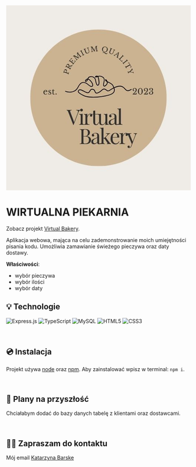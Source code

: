 ![screen or GIF of your app](photo/LogoJPG.jpg)


# WIRTUALNA PIEKARNIA

Zobacz projekt [Virtual Bakery](https://devmentor.pl).

Aplikacja webowa, mająca na celu zademonstrowanie moich umiejętności pisania kodu.
Umożliwia zamawianie świeżego pieczywa oraz daty dostawy.

**Właściwości**:
- wybór pieczywa
- wybór ilości
- wybór daty



## 💡 Technologie
![Express.js](https://img.shields.io/badge/express.js-%23404d59.svg?style=for-the-badge&logo=express&logoColor=%2361DAFB)
![TypeScript](https://img.shields.io/badge/typescript-%23007ACC.svg?style=for-the-badge&logo=typescript&logoColor=white)
![MySQL](https://img.shields.io/badge/mysql-%2300f.svg?style=for-the-badge&logo=mysql&logoColor=white)
![HTML5](https://img.shields.io/badge/html5-%23E34F26.svg?style=for-the-badge&logo=html5&logoColor=white)
![CSS3](https://img.shields.io/badge/css3-%231572B6.svg?style=for-the-badge&logo=css3&logoColor=white)



&nbsp;


## 💿 Instalacja

Projekt używa  [node](https://nodejs.org/en/) oraz [npm](https://www.npmjs.com/). Aby zainstalować wpisz w terminal: `npm i`.


&nbsp;


## 💭 Plany na przyszłość

Chciałabym dodać do bazy danych tabelę z klientami oraz dostawcami.

&nbsp;

## 🙋‍♂️ Zapraszam do kontaktu 
Mój email [Katarzyna Barske](katarzynabarska58@gmail.com)



